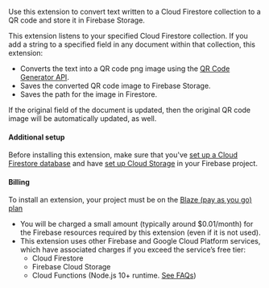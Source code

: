 Use this extension to convert text written to a Cloud Firestore collection to a QR code and store it in Firebase Storage.

This extension listens to your specified Cloud Firestore collection. If you add a string to a specified field in any document within that collection, this extension:

- Converts the text into a QR code png image using the [QR Code Generator API](https://goqr.me/api).
- Saves the converted QR code image to Firebase Storage.
- Saves the path for the image in Firestore.

If the original field of the document is updated, then the original QR code image will be automatically updated, as well.

#### Additional setup

Before installing this extension, make sure that you've [set up a Cloud Firestore database](https://firebase.google.com/docs/firestore/quickstart) and have [set up Cloud Storage](https://firebase.google.com/docs/storage) in your Firebase project.

#### Billing
To install an extension, your project must be on the [Blaze (pay as you go) plan](https://firebase.google.com/pricing)

- You will be charged a small amount (typically around $0.01/month) for the Firebase resources required by this extension (even if it is not used).
- This extension uses other Firebase and Google Cloud Platform services, which have associated charges if you exceed the service’s free tier:
  - Cloud Firestore
  - Firebase Cloud Storage
  - Cloud Functions (Node.js 10+ runtime. [See FAQs](https://firebase.google.com/support/faq#expandable-24))
